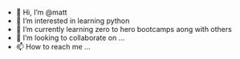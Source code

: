 - 👋 Hi, I’m @matt
- 👀 I’m interested in learning python
- 🌱 I’m currently learning zero to hero bootcamps aong with others
- 💞️ I’m looking to collaborate on ...
- 📫 How to reach me ...

<!---
mattmasoom/mattmasoom is a ✨ special ✨ repository because its `README.md` (this file) appears on your GitHub profile.
You can click the Preview link to take a look at your changes.
--->
